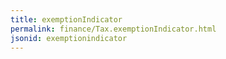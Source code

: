 ```yaml
---
title: exemptionIndicator
permalink: finance/Tax.exemptionIndicator.html
jsonid: exemptionindicator
---
```


